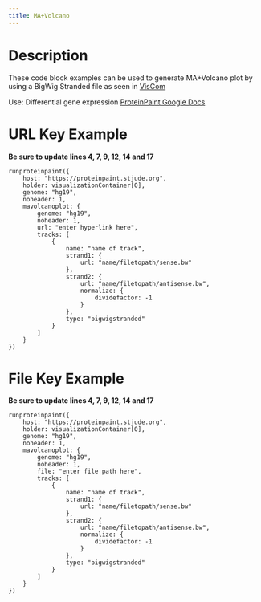 ```yaml
---
title: MA+Volcano 
---
```

# Description 
These code block examples can be used to generate MA+Volcano plot by using a BigWig Stranded file as seen in [VisCom](https://viz.stjude.cloud/st-jude-cloud-demo/visualization/genomepaint-mavolcano-plots-example~43)

Use: Differential gene expression
[ProteinPaint Google Docs](https://docs.google.com/document/d/1gEhywyMzMQRM10NFvsObw1yDSWxVY7pxYjsQ2-nd6x4/edit)

# URL Key Example

**Be sure to update lines 4, 7, 9, 12, 14 and 17** 
```JS
runproteinpaint({
    host: "https://proteinpaint.stjude.org",
    holder: visualizationContainer[0],
    genome: "hg19",
    noheader: 1,
    mavolcanoplot: {
        genome: "hg19",
        noheader: 1,
        url: "enter hyperlink here",
        tracks: [
            {
                name: "name of track",
                strand1: {
                    url: "name/filetopath/sense.bw"
                },
                strand2: {
                    url: "name/filetopath/antisense.bw",
                    normalize: {
                        dividefactor: -1
                    }
                },
                type: "bigwigstranded"
            }
        ]
    }
})
```
# File Key Example

**Be sure to update lines 4, 7, 9, 12, 14 and 17** 
```JS
runproteinpaint({
    host: "https://proteinpaint.stjude.org",
    holder: visualizationContainer[0],
    genome: "hg19",
    noheader: 1,
    mavolcanoplot: {
        genome: "hg19",
        noheader: 1,
        file: "enter file path here",
        tracks: [
            {
                name: "name of track",
                strand1: {
                    url: "name/filetopath/sense.bw"
                },
                strand2: {
                    url: "name/filetopath/antisense.bw",
                    normalize: {
                        dividefactor: -1
                    }
                },
                type: "bigwigstranded"
            }
        ]
    }
})